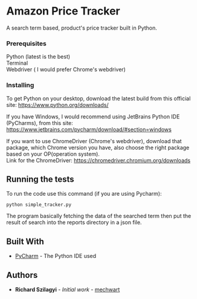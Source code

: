 # Amazon Price Tracker

A search term based, product's price tracker built in Python.  

### Prerequisites

Python (latest is the best)  
Terminal  
Webdriver ( I would prefer Chrome's webdriver)  

### Installing

To get Python on your desktop, download the latest build from this official site:
https://www.python.org/downloads/

If you have Windows, I would recommend using JetBrains Python IDE (PyCharms), from this site:
https://www.jetbrains.com/pycharm/download/#section=windows  

If you want to use ChromeDriver (Chrome's webdriver), download that package, which Chrome version you have, also choose the right package based on your OP(operation system).  
Link for the ChromeDriver: https://chromedriver.chromium.org/downloads  
## Running the tests

To run the code use this command (if you are using Pycharm):
```
python simple_tracker.py
```
The program basically fetching the data of the searched term then put the result of search into the reports directory in a json file.  


## Built With

* [PyCharm](https://www.jetbrains.com/pycharm/) - The Python IDE used

## Authors

* **Richard Szilagyi** - *Initial work* - [mechwart](https://github.com/mechwart)

